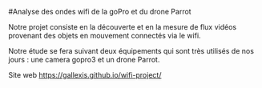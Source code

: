 #Analyse des ondes wifi de la goPro et du drone Parrot

Notre projet consiste en la découverte et en la mesure de flux vidéos provenant des objets en mouvement connectés via le wifi.  

Notre étude se fera suivant deux équipements qui sont très utilisés de nos jours : une camera gopro3 et un drone Parrot.

Site web https://gallexis.github.io/wifi-project/
